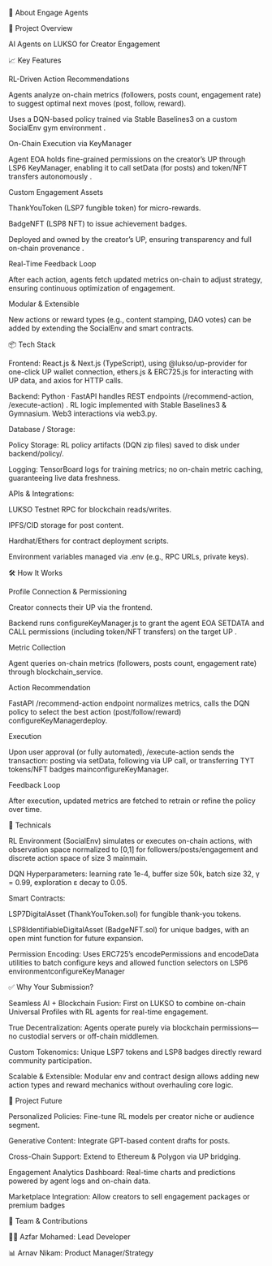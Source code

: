 🚀 About Engage Agents

🌟 Project Overview

AI Agents on LUKSO for Creator Engagement

📈 Key Features





RL-Driven Action Recommendations





Agents analyze on-chain metrics (followers, posts count, engagement rate) to suggest optimal next moves (post, follow, reward).



Uses a DQN-based policy trained via Stable Baselines3 on a custom SocialEnv gym environment .



On-Chain Execution via KeyManager





Agent EOA holds fine-grained permissions on the creator’s UP through LSP6 KeyManager, enabling it to call setData (for posts) and token/NFT transfers autonomously .



Custom Engagement Assets





ThankYouToken (LSP7 fungible token) for micro-rewards.



BadgeNFT (LSP8 NFT) to issue achievement badges.



Deployed and owned by the creator’s UP, ensuring transparency and full on-chain provenance .



Real-Time Feedback Loop





After each action, agents fetch updated metrics on-chain to adjust strategy, ensuring continuous optimization of engagement.



Modular & Extensible





New actions or reward types (e.g., content stamping, DAO votes) can be added by extending the SocialEnv and smart contracts.

📦 Tech Stack





Frontend: React.js & Next.js (TypeScript), using @lukso/up-provider for one-click UP wallet connection, ethers.js & ERC725.js for interacting with UP data, and axios for HTTP calls.



Backend: Python · FastAPI handles REST endpoints (/recommend-action, /execute-action) . RL logic implemented with Stable Baselines3 & Gymnasium. Web3 interactions via web3.py.



Database / Storage:





Policy Storage: RL policy artifacts (DQN zip files) saved to disk under backend/policy/.



Logging: TensorBoard logs for training metrics; no on-chain metric caching, guaranteeing live data freshness.



APIs & Integrations:





LUKSO Testnet RPC for blockchain reads/writes.



IPFS/CID storage for post content.



Hardhat/Ethers for contract deployment scripts.



Environment variables managed via .env (e.g., RPC URLs, private keys).

🛠️ How It Works





Profile Connection & Permissioning





Creator connects their UP via the frontend.



Backend runs configureKeyManager.js to grant the agent EOA SETDATA and CALL permissions (including token/NFT transfers) on the target UP .



Metric Collection





Agent queries on-chain metrics (followers, posts count, engagement rate) through blockchain_service.



Action Recommendation





FastAPI /recommend-action endpoint normalizes metrics, calls the DQN policy to select the best action (post/follow/reward) configureKeyManagerdeploy.



Execution





Upon user approval (or fully automated), /execute-action sends the transaction: posting via setData, following via UP call, or transferring TYT tokens/NFT badges mainconfigureKeyManager.



Feedback Loop





After execution, updated metrics are fetched to retrain or refine the policy over time.

📌 Technicals





RL Environment (SocialEnv) simulates or executes on-chain actions, with observation space normalized to [0,1] for followers/posts/engagement and discrete action space of size 3 mainmain.



DQN Hyperparameters: learning rate 1e-4, buffer size 50k, batch size 32, γ = 0.99, exploration ε decay to 0.05.



Smart Contracts:





LSP7DigitalAsset (ThankYouToken.sol) for fungible thank-you tokens.



LSP8IdentifiableDigitalAsset (BadgeNFT.sol) for unique badges, with an open mint function for future expansion.



Permission Encoding: Uses ERC725’s encodePermissions and encodeData utilities to batch configure keys and allowed function selectors on LSP6 environmentconfigureKeyManager

✅ Why Your Submission?





Seamless AI + Blockchain Fusion: First on LUKSO to combine on-chain Universal Profiles with RL agents for real-time engagement.



True Decentralization: Agents operate purely via blockchain permissions—no custodial servers or off-chain middlemen.



Custom Tokenomics: Unique LSP7 tokens and LSP8 badges directly reward community participation.



Scalable & Extensible: Modular env and contract design allows adding new action types and reward mechanics without overhauling core logic.

📅 Project Future





Personalized Policies: Fine-tune RL models per creator niche or audience segment.



Generative Content: Integrate GPT-based content drafts for posts.



Cross-Chain Support: Extend to Ethereum & Polygon via UP bridging.



Engagement Analytics Dashboard: Real-time charts and predictions powered by agent logs and on-chain data.



Marketplace Integration: Allow creators to sell engagement packages or premium badges

🤝 Team & Contributions





🧑‍💻 Azfar Mohamed: Lead Developer



📊 Arnav Nikam: Product Manager/Strategy
